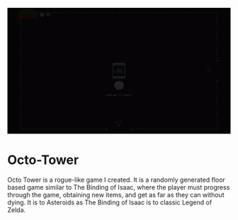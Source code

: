 ![gameplay gif](https://github.com/EvanHecht/Octo-Tower/blob/master/gameplay.gif "Logo Title Text 1")

# Octo-Tower
Octo Tower is a rogue-like game I created. It is a randomly generated floor based game similar to The Binding of Isaac, where the player must progress through the game, obtaining new items, and get as far as they can without dying. It is to Asteroids as The Binding of Isaac is to classic Legend of Zelda.
